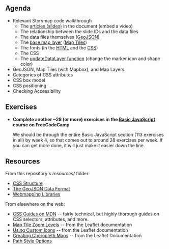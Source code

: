 ## Agenda

- Relevant Storymap code walkthrough
  - The [articles (slides)](https://github.com/musa-6110-fall-2023/story-map-project/blob/436adf41b0879518dba93d2d631ed6fd912da869/templates/storypages/index.html#L21-L36) in the document (embed a video)
  - The relationship between the slide IDs and the data files
  - The data files themselves ([GeoJSON](../resources/data-format-geojson.md))
  - The [base map layer](https://github.com/musa-6110-fall-2023/story-map-project/blob/436adf41b0879518dba93d2d631ed6fd912da869/templates/storypages/js/index.js#L6-L8) ([Map Tiles](https://docs.google.com/presentation/d/1Qvz0I6I9BQi3b2GOUZVETsvjTnSect3Sb7q_FcNljq0/edit?usp=sharing))
  - The fonts (in the [HTML](https://github.com/musa-6110-fall-2023/story-map-project/blob/436adf41b0879518dba93d2d631ed6fd912da869/templates/storypages/index.html#L9-L11) and the [CSS](https://github.com/musa-6110-fall-2023/story-map-project/blob/436adf41b0879518dba93d2d631ed6fd912da869/templates/storypages/css/index.css#L7C40-L7C40))
  - The CSS
  - The [updateDataLayer function](https://github.com/musa-6110-fall-2023/story-map-project/blob/436adf41b0879518dba93d2d631ed6fd912da869/templates/storypages/js/slidedeck.js#L32-L34) (change the marker icon and shape color)
- GeoJSON, Map Tiles (with Mapbox), and Map Layers
- Categories of CSS attributes
- CSS box model
- CSS positioning
- Checking Accessibility

## Exercises

* **Complete another ~28 (or more) exercises in the [Basic JavaScript](https://www.freecodecamp.org/learn/javascript-algorithms-and-data-structures/#basic-javascript) course on FreeCodeCamp**

  We should be through the entire Basic JavaScript section (113 exercises in all) by week 4, so that comes out to around 28 exercises per week. If you can get more done, it will just make it easier down the line.

## Resources

From this repository's _resources/_ folder:
* [CSS Structure](../resources/css-structure.md)
* [The GeoJSON Data Format](../resources/css-structure.md)
* [Webmapping Libraries](../resources/webmap-libraries.md)

From elsewhere on the web:
* [CSS Guides on MDN](https://developer.mozilla.org/en-US/docs/Learn/CSS/Building_blocks#guides) -- fairly technical, but highly thorough guides on CSS selectors, attributes, and more.
* [Map Tile Zoom Levels](https://leafletjs.com/examples/zoom-levels/) -- from the Leaflet documentation
* [Using Custom Icons](https://leafletjs.com/examples/custom-icons/) -- from the Leaflet documentation
* [Creating Choropleth Maps](https://leafletjs.com/examples/choropleth/) -- from the Leaflet Documentation
* [Path Style Options](https://leafletjs.com/reference.html#path-option)
